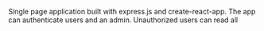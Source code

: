 Single page application built with express.js and create-react-app.
The app can authenticate users and an admin. Unauthorized users can read all 
